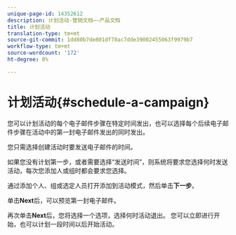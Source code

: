 ```yaml
---
unique-page-id: 14352612
description: 计划活动-营销文档——产品文档
title: 计划活动
translation-type: tm+mt
source-git-commit: 1dd80b7de801df78ac7dde39002455063f9979b7
workflow-type: tm+mt
source-wordcount: '172'
ht-degree: 0%

---
```



# 计划活动{#schedule-a-campaign}

您可以计划活动的每个电子邮件步骤在特定时间发出，也可以选择每个后续电子邮件步骤在活动中的第一封电子邮件发出的同时发出。

您只需选择创建活动时要发送电子邮件的时间。

如果您没有计划第一步，或者需要选择“发送时间”，则系统将要求您选择何时发送活动，每次您添加人或组时都会要求您选择。

通过添加个人、组或选定人员打开添加到活动模式，然后单击&#x200B;**下一步**。

单击&#x200B;**Next**&#x200B;后，可以预览第一封电子邮件。

再次单击&#x200B;**Next**&#x200B;后，您将选择一个选项，选择何时活动退出。 您可以立即进行开始，也可以计划一段时间以后开始活动。

